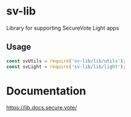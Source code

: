 # sv-lib

Library for supporting SecureVote Light apps

## Usage

```javascript
const svUtils = require('sv-lib/lib/utils');
const svLight = require('sv-lib/lib/light');
```

# Documentation

https://lib.docs.secure.vote/
